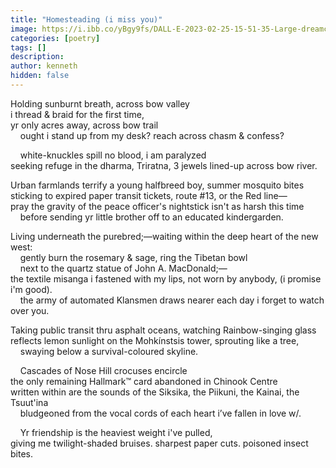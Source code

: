 ```yaml
---
title: "Homesteading (i miss you)"
image: https://i.ibb.co/yBgy9fs/DALL-E-2023-02-25-15-51-35-Large-dreamcatcher-floating-above-a-river-in-summer-Watercolor.png
categories: [poetry]
tags: []
description: 
author: kenneth
hidden: false
---
```


Holding sunburnt breath, across bow valley  
i thread & braid for the first time,  
yr only acres away, across bow trail  
&nbsp;&nbsp;&nbsp;&nbsp;ought i stand up from my desk? reach across chasm & confess?  

&nbsp;&nbsp;&nbsp;&nbsp;white-knuckles spill no blood, i am paralyzed  
seeking refuge in the dharma, Triratna, 3 jewels lined-up across bow river.  

Urban farmlands terrify a young halfbreed boy, summer mosquito bites 
sticking to expired paper transit tickets, route #13, or the Red line—  
pray the gravity of the peace officer's nightstick isn't as harsh this time  
&nbsp;&nbsp;&nbsp;&nbsp;before sending yr little brother off to an educated kindergarden.  

Living underneath the purebred;—waiting within the deep heart of the new west:  
&nbsp;&nbsp;&nbsp;&nbsp;gently burn the rosemary & sage, ring the Tibetan bowl  
&nbsp;&nbsp;&nbsp;&nbsp;next to the quartz statue of John A. MacDonald;—  
the textile misanga i fastened with my lips, not worn by anybody, (i promise i'm good).  
&nbsp;&nbsp;&nbsp;&nbsp;the army of automated Klansmen draws nearer each day i forget to watch over you.  

Taking public transit thru asphalt oceans, watching Rainbow-singing glass  
reflects lemon sunlight on the Mohkínstsis tower, sprouting like a tree,  
&nbsp;&nbsp;&nbsp;&nbsp;swaying below a survival-coloured skyline.

&nbsp;&nbsp;&nbsp;&nbsp;Cascades of Nose Hill crocuses encircle  
the only remaining Hallmark™ card abandoned in Chinook Centre  
written within are the sounds of the Siksika, the Piikuni, the Kainai, the Tsuut'ina  
&nbsp;&nbsp;&nbsp;&nbsp;bludgeoned from the vocal cords of each heart i’ve fallen in love w/.  

&nbsp;&nbsp;&nbsp;&nbsp;Yr friendship is the heaviest weight i've pulled,  
giving me twilight-shaded bruises. sharpest paper cuts. poisoned insect bites.
